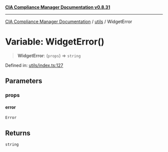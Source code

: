 [**CIA Compliance Manager Documentation v0.8.31**](../../README.md)

***

[CIA Compliance Manager Documentation](../../modules.md) / [utils](../README.md) / WidgetError

# Variable: WidgetError()

> **WidgetError**: (`props`) => `string`

Defined in: [utils/index.ts:127](https://github.com/Hack23/cia-compliance-manager/blob/85c025371255f412469ec0119911b7cb143a6212/src/utils/index.ts#L127)

## Parameters

### props

#### error

`Error`

## Returns

`string`

